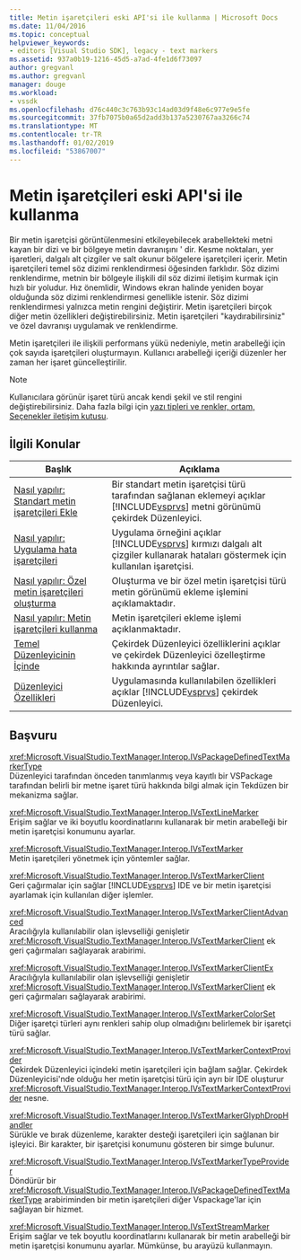 ```yaml
---
title: Metin işaretçileri eski API'si ile kullanma | Microsoft Docs
ms.date: 11/04/2016
ms.topic: conceptual
helpviewer_keywords:
- editors [Visual Studio SDK], legacy - text markers
ms.assetid: 937a0b19-1216-45d5-a7ad-4fe1d6f73097
author: gregvanl
ms.author: gregvanl
manager: douge
ms.workload:
- vssdk
ms.openlocfilehash: d76c440c3c763b93c14ad03d9f48e6c977e9e5fe
ms.sourcegitcommit: 37fb7075b0a65d2add3b137a5230767aa3266c74
ms.translationtype: MT
ms.contentlocale: tr-TR
ms.lasthandoff: 01/02/2019
ms.locfileid: "53867007"
---
```

# <a name="using-text-markers-with-the-legacy-api"></a>Metin işaretçileri eski API'si ile kullanma
Bir metin işaretçisi görüntülenmesini etkileyebilecek arabellekteki metni kayan bir dizi ve bir bölgeye metin davranışını ' dir. Kesme noktaları, yer işaretleri, dalgalı alt çizgiler ve salt okunur bölgelere işaretçileri içerir. Metin işaretçileri temel söz dizimi renklendirmesi öğesinden farklıdır. Söz dizimi renklendirme, metnin bir bölgeyle ilişkili dil söz dizimi iletişim kurmak için hızlı bir yoludur. Hız önemlidir, Windows ekran halinde yeniden boyar olduğunda söz dizimi renklendirmesi genellikle istenir. Söz dizimi renklendirmesi yalnızca metin rengini değiştirir. Metin işaretçileri birçok diğer metin özellikleri değiştirebilirsiniz. Metin işaretçileri "kaydırabilirsiniz" ve özel davranışı uygulamak ve renklendirme.  
  
 Metin işaretçileri ile ilişkili performans yükü nedeniyle, metin arabelleği için çok sayıda işaretçileri oluşturmayın. Kullanıcı arabelleği içeriği düzenler her zaman her işaret güncelleştirilir.  
  
> [!NOTE]
>  Kullanıcılara görünür işaret türü ancak kendi şekil ve stil rengini değiştirebilirsiniz. Daha fazla bilgi için [yazı tipleri ve renkler, ortam, Seçenekler iletişim kutusu](../ide/reference/fonts-and-colors-environment-options-dialog-box.md).  
  
## <a name="related-topics"></a>İlgili Konular  
  
| Başlık | Açıklama |
| - | - |
| [Nasıl yapılır: Standart metin işaretçileri Ekle](../extensibility/how-to-add-standard-text-markers.md) | Bir standart metin işaretçisi türü tarafından sağlanan eklemeyi açıklar [!INCLUDE[vsprvs](../code-quality/includes/vsprvs_md.md)] metni görünümü çekirdek Düzenleyici. |
| [Nasıl yapılır: Uygulama hata işaretçileri](../extensibility/how-to-implement-error-markers.md) | Uygulama örneğini açıklar [!INCLUDE[vsprvs](../code-quality/includes/vsprvs_md.md)] kırmızı dalgalı alt çizgiler kullanarak hataları göstermek için kullanılan işaretçisi. |
| [Nasıl yapılır: Özel metin işaretçileri oluşturma](../extensibility/how-to-create-custom-text-markers.md) | Oluşturma ve bir özel metin işaretçisi türü metin görünümü ekleme işlemini açıklamaktadır. |
| [Nasıl yapılır: Metin işaretçileri kullanma](../extensibility/how-to-use-text-markers.md) | Metin işaretçileri ekleme işlemi açıklanmaktadır. |
| [Temel Düzenleyicinin İçinde](../extensibility/inside-the-core-editor.md) | Çekirdek Düzenleyici özelliklerini açıklar ve çekirdek Düzenleyici özelleştirme hakkında ayrıntılar sağlar. |
| [Düzenleyici Özellikleri](https://msdn.microsoft.com/library/bdac940d-1f14-4019-a01f-fd0bb3dc7198) | Uygulamasında kullanılabilen özellikleri açıklar [!INCLUDE[vsprvs](../code-quality/includes/vsprvs_md.md)] çekirdek Düzenleyici. |
  
## <a name="reference"></a>Başvuru  
 <xref:Microsoft.VisualStudio.TextManager.Interop.IVsPackageDefinedTextMarkerType>  
 Düzenleyici tarafından önceden tanımlanmış veya kayıtlı bir VSPackage tarafından belirli bir metne işaret türü hakkında bilgi almak için Tekdüzen bir mekanizma sağlar.  
  
 <xref:Microsoft.VisualStudio.TextManager.Interop.IVsTextLineMarker>  
 Erişim sağlar ve iki boyutlu koordinatlarını kullanarak bir metin arabelleği bir metin işaretçisi konumunu ayarlar.  
  
 <xref:Microsoft.VisualStudio.TextManager.Interop.IVsTextMarker>  
 Metin işaretçileri yönetmek için yöntemler sağlar.  
  
 <xref:Microsoft.VisualStudio.TextManager.Interop.IVsTextMarkerClient>  
 Geri çağırmalar için sağlar [!INCLUDE[vsprvs](../code-quality/includes/vsprvs_md.md)] IDE ve bir metin işaretçisi ayarlamak için kullanılan diğer işlemler.  
  
 <xref:Microsoft.VisualStudio.TextManager.Interop.IVsTextMarkerClientAdvanced>  
 Aracılığıyla kullanılabilir olan işlevselliği genişletir <xref:Microsoft.VisualStudio.TextManager.Interop.IVsTextMarkerClient> ek geri çağırmaları sağlayarak arabirimi.  
  
 <xref:Microsoft.VisualStudio.TextManager.Interop.IVsTextMarkerClientEx>  
 Aracılığıyla kullanılabilir olan işlevselliği genişletir <xref:Microsoft.VisualStudio.TextManager.Interop.IVsTextMarkerClient> ek geri çağırmaları sağlayarak arabirimi.  
  
 <xref:Microsoft.VisualStudio.TextManager.Interop.IVsTextMarkerColorSet>  
 Diğer işaretçi türleri aynı renkleri sahip olup olmadığını belirlemek bir işaretçi türü sağlar.  
  
 <xref:Microsoft.VisualStudio.TextManager.Interop.IVsTextMarkerContextProvider>  
 Çekirdek Düzenleyici içindeki metin işaretçileri için bağlam sağlar. Çekirdek Düzenleyicisi'nde olduğu her metin işaretçisi türü için ayrı bir IDE oluşturur <xref:Microsoft.VisualStudio.TextManager.Interop.IVsTextMarkerContextProvider> nesne.  
  
 <xref:Microsoft.VisualStudio.TextManager.Interop.IVsTextMarkerGlyphDropHandler>  
 Sürükle ve bırak düzenleme, karakter desteği işaretçileri için sağlanan bir işleyici. Bir karakter, bir işaretçisi konumunu gösteren bir simge bulunur.  
  
 <xref:Microsoft.VisualStudio.TextManager.Interop.IVsTextMarkerTypeProvider>  
 Döndürür bir <xref:Microsoft.VisualStudio.TextManager.Interop.IVsPackageDefinedTextMarkerType> arabiriminden bir metin işaretçileri diğer Vspackage'lar için sağlayan bir hizmet.  
  
 <xref:Microsoft.VisualStudio.TextManager.Interop.IVsTextStreamMarker>  
 Erişim sağlar ve tek boyutlu koordinatlarını kullanarak bir metin arabelleği bir metin işaretçisi konumunu ayarlar. Mümkünse, bu arayüzü kullanmayın.